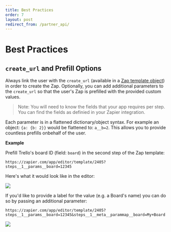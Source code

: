 ```yaml
---
title: Best Practices
order: 7
layout: post
redirect_from: /partner_api/
---
```


# Best Practices

## `create_url` and Prefill Options

Always link the user with the `create_url` (available in a [Zap template object](/partner_api/endpoints#zap-template)) in order to create the Zap. Optionally, you can add additional parameters to the `create_url` so that the user's Zap is prefilled with the provided custom values.

> Note: You will need to know the fields that your app requires per step. You can find the fields as definied in your Zapier integration.

Each parameter is in a flattened dictionary/object syntax. For example an object: `{a: {b: 2}}` would be flattened to: `a__b=2`. This allows you to provide countless prefills onbehalf of the user.

**Example**

Prefill Trello's board ID (field: `board`) in the second step of the Zap template:

`https://zapier.com/app/editor/template/2405?steps__1__params__board=12345`

Here's what it would look like in the editor:

![](https://cdn.zapier.com/storage/photos/1f3544e43787d1d2e0b528b08b909dcb.png)

If you'd like to provide a label for the value (e.g. a Board's name) you can do so by passing an additional parameter:

`https://zapier.com/app/editor/template/2405?steps__1__params__board=12345&steps__1__meta__parammap__board=My+Board`

![](https://cdn.zapier.com/storage/photos/86b71a90bc69e5b13024c08f1da4b812.png)
